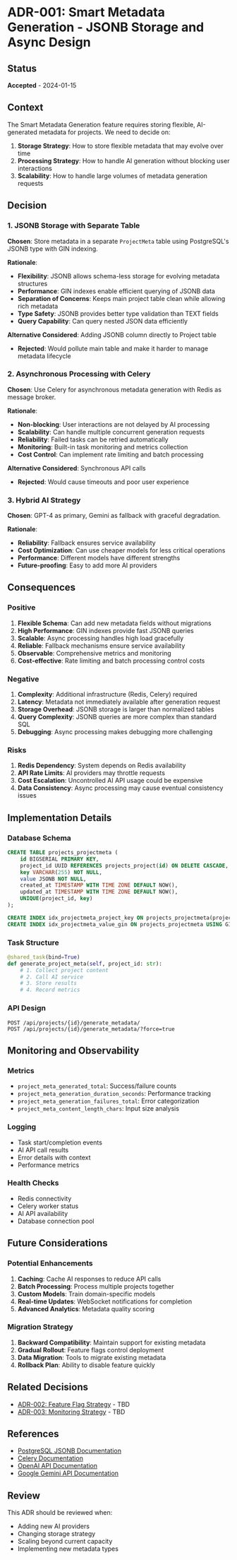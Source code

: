 # ADR-001: Smart Metadata Generation - JSONB Storage and Async Design

## Status

**Accepted** - 2024-01-15

## Context

The Smart Metadata Generation feature requires storing flexible, AI-generated metadata for projects. We need to decide on:

1. **Storage Strategy**: How to store flexible metadata that may evolve over time
2. **Processing Strategy**: How to handle AI generation without blocking user interactions
3. **Scalability**: How to handle large volumes of metadata generation requests

## Decision

### 1. JSONB Storage with Separate Table

**Chosen**: Store metadata in a separate `ProjectMeta` table using PostgreSQL's JSONB type with GIN indexing.

**Rationale**:
- **Flexibility**: JSONB allows schema-less storage for evolving metadata structures
- **Performance**: GIN indexes enable efficient querying of JSONB data
- **Separation of Concerns**: Keeps main project table clean while allowing rich metadata
- **Type Safety**: JSONB provides better type validation than TEXT fields
- **Query Capability**: Can query nested JSON data efficiently

**Alternative Considered**: Adding JSONB column directly to Project table
- **Rejected**: Would pollute main table and make it harder to manage metadata lifecycle

### 2. Asynchronous Processing with Celery

**Chosen**: Use Celery for asynchronous metadata generation with Redis as message broker.

**Rationale**:
- **Non-blocking**: User interactions are not delayed by AI processing
- **Scalability**: Can handle multiple concurrent generation requests
- **Reliability**: Failed tasks can be retried automatically
- **Monitoring**: Built-in task monitoring and metrics collection
- **Cost Control**: Can implement rate limiting and batch processing

**Alternative Considered**: Synchronous API calls
- **Rejected**: Would cause timeouts and poor user experience

### 3. Hybrid AI Strategy

**Chosen**: GPT-4 as primary, Gemini as fallback with graceful degradation.

**Rationale**:
- **Reliability**: Fallback ensures service availability
- **Cost Optimization**: Can use cheaper models for less critical operations
- **Performance**: Different models have different strengths
- **Future-proofing**: Easy to add more AI providers

## Consequences

### Positive

1. **Flexible Schema**: Can add new metadata fields without migrations
2. **High Performance**: GIN indexes provide fast JSONB queries
3. **Scalable**: Async processing handles high load gracefully
4. **Reliable**: Fallback mechanisms ensure service availability
5. **Observable**: Comprehensive metrics and monitoring
6. **Cost-effective**: Rate limiting and batch processing control costs

### Negative

1. **Complexity**: Additional infrastructure (Redis, Celery) required
2. **Latency**: Metadata not immediately available after generation request
3. **Storage Overhead**: JSONB storage is larger than normalized tables
4. **Query Complexity**: JSONB queries are more complex than standard SQL
5. **Debugging**: Async processing makes debugging more challenging

### Risks

1. **Redis Dependency**: System depends on Redis availability
2. **API Rate Limits**: AI providers may throttle requests
3. **Cost Escalation**: Uncontrolled AI API usage could be expensive
4. **Data Consistency**: Async processing may cause eventual consistency issues

## Implementation Details

### Database Schema

```sql
CREATE TABLE projects_projectmeta (
    id BIGSERIAL PRIMARY KEY,
    project_id UUID REFERENCES projects_project(id) ON DELETE CASCADE,
    key VARCHAR(255) NOT NULL,
    value JSONB NOT NULL,
    created_at TIMESTAMP WITH TIME ZONE DEFAULT NOW(),
    updated_at TIMESTAMP WITH TIME ZONE DEFAULT NOW(),
    UNIQUE(project_id, key)
);

CREATE INDEX idx_projectmeta_project_key ON projects_projectmeta(project_id, key);
CREATE INDEX idx_projectmeta_value_gin ON projects_projectmeta USING GIN (value);
```

### Task Structure

```python
@shared_task(bind=True)
def generate_project_meta(self, project_id: str):
    # 1. Collect project content
    # 2. Call AI service
    # 3. Store results
    # 4. Record metrics
```

### API Design

```http
POST /api/projects/{id}/generate_metadata/
POST /api/projects/{id}/generate_metadata/?force=true
```

## Monitoring and Observability

### Metrics

- `project_meta_generated_total`: Success/failure counts
- `project_meta_generation_duration_seconds`: Performance tracking
- `project_meta_generation_failures_total`: Error categorization
- `project_meta_content_length_chars`: Input size analysis

### Logging

- Task start/completion events
- AI API call results
- Error details with context
- Performance metrics

### Health Checks

- Redis connectivity
- Celery worker status
- AI API availability
- Database connection pool

## Future Considerations

### Potential Enhancements

1. **Caching**: Cache AI responses to reduce API calls
2. **Batch Processing**: Process multiple projects together
3. **Custom Models**: Train domain-specific models
4. **Real-time Updates**: WebSocket notifications for completion
5. **Advanced Analytics**: Metadata quality scoring

### Migration Strategy

1. **Backward Compatibility**: Maintain support for existing metadata
2. **Gradual Rollout**: Feature flags control deployment
3. **Data Migration**: Tools to migrate existing metadata
4. **Rollback Plan**: Ability to disable feature quickly

## Related Decisions

- [ADR-002: Feature Flag Strategy](./ADR-002-feature-flags.md) - TBD
- [ADR-003: Monitoring Strategy](./ADR-003-monitoring.md) - TBD

## References

- [PostgreSQL JSONB Documentation](https://www.postgresql.org/docs/current/datatype-json.html)
- [Celery Documentation](https://docs.celeryproject.org/)
- [OpenAI API Documentation](https://platform.openai.com/docs)
- [Google Gemini API Documentation](https://ai.google.dev/docs)

## Review

This ADR should be reviewed when:
- Adding new AI providers
- Changing storage strategy
- Scaling beyond current capacity
- Implementing new metadata types 